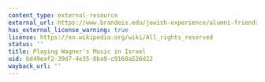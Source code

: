 ```yaml
---
content_type: external-resource
external_url: https://www.brandeis.edu/jewish-experience/alumni-friends/2023/february/wagner-israel-miller.html
has_external_license_warning: true
license: https://en.wikipedia.org/wiki/All_rights_reserved
status: ''
title: Playing Wagner's Music in Israel
uid: bd49eaf2-39d7-4e35-8ba9-c9160a526d22
wayback_url: ''
---
```

